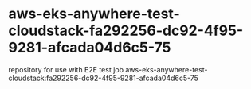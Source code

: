 # aws-eks-anywhere-test-cloudstack-fa292256-dc92-4f95-9281-afcada04d6c5-75
repository for use with E2E test job aws-eks-anywhere-test-cloudstack:fa292256-dc92-4f95-9281-afcada04d6c5-75
